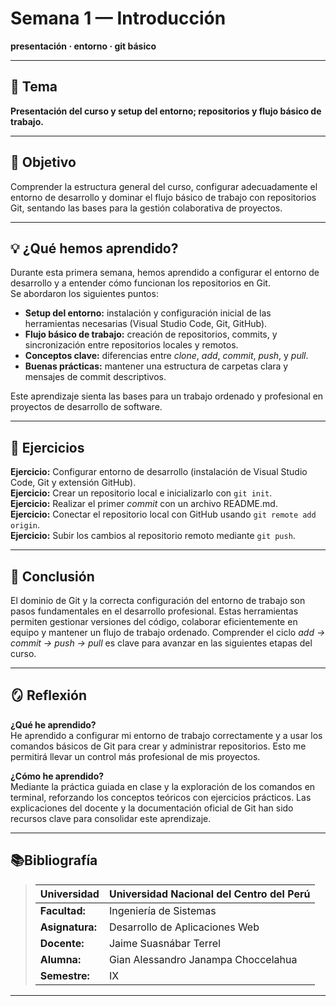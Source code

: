 # Semana 1 — Introducción  
**presentación · entorno · git básico**

---

## 🧩 Tema
**Presentación del curso y setup del entorno; repositorios y flujo básico de trabajo.**

---

## 🎯 Objetivo
Comprender la estructura general del curso, configurar adecuadamente el entorno de desarrollo y dominar el flujo básico de trabajo con repositorios Git, sentando las bases para la gestión colaborativa de proyectos.

---

## 💡 ¿Qué hemos aprendido?
Durante esta primera semana, hemos aprendido a configurar el entorno de desarrollo y a entender cómo funcionan los repositorios en Git.  
Se abordaron los siguientes puntos:
- **Setup del entorno:** instalación y configuración inicial de las herramientas necesarias (Visual Studio Code, Git, GitHub).  
- **Flujo básico de trabajo:** creación de repositorios, commits, y sincronización entre repositorios locales y remotos.  
- **Conceptos clave:** diferencias entre *clone*, *add*, *commit*, *push*, y *pull*.  
- **Buenas prácticas:** mantener una estructura de carpetas clara y mensajes de commit descriptivos.

Este aprendizaje sienta las bases para un trabajo ordenado y profesional en proyectos de desarrollo de software.

---

## 🧠 Ejercicios
**Ejercicio:** Configurar entorno de desarrollo (instalación de Visual Studio Code, Git y extensión GitHub).  
**Ejercicio:** Crear un repositorio local e inicializarlo con `git init`.  
**Ejercicio:** Realizar el primer *commit* con un archivo README.md.  
**Ejercicio:** Conectar el repositorio local con GitHub usando `git remote add origin`.  
**Ejercicio:** Subir los cambios al repositorio remoto mediante `git push`.  

---

## 🧩 Conclusión
El dominio de Git y la correcta configuración del entorno de trabajo son pasos fundamentales en el desarrollo profesional. Estas herramientas permiten gestionar versiones del código, colaborar eficientemente en equipo y mantener un flujo de trabajo ordenado. Comprender el ciclo *add → commit → push → pull* es clave para avanzar en las siguientes etapas del curso.

---

## 🪞 Reflexión
**¿Qué he aprendido?**  
He aprendido a configurar mi entorno de trabajo correctamente y a usar los comandos básicos de Git para crear y administrar repositorios. Esto me permitirá llevar un control más profesional de mis proyectos.

**¿Cómo he aprendido?**  
Mediante la práctica guiada en clase y la exploración de los comandos en terminal, reforzando los conceptos teóricos con ejercicios prácticos. Las explicaciones del docente y la documentación oficial de Git han sido recursos clave para consolidar este aprendizaje.

--- 
## 📚Bibliografía
>Universidad                |Universidad Nacional del Centro del Perú   |
>-------------------------  | ------------------------------            |
>**Facultad:**  | Ingeniería de Sistemas                    |
>**Asignatura:**            | Desarrollo de Aplicaciones Web            |
>**Docente:**               | Jaime Suasnábar Terrel                    |
>**Alumna:**                | Gian Alessandro Janampa Choccelahua               |
>**Semestre:**              | IX                                        |
---

